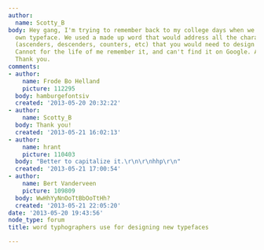 ```yaml
---
author:
  name: Scotty_B
body: Hey gang, I'm trying to remember back to my college days when we designed our
  own typeface. We used a made up word that would address all the characteristics
  (ascenders, descenders, counters, etc) that you would need to design a full alphabet.
  Cannot for the life of me remember it, and can't find it on Google. Anyone remember?
  Thank you.
comments:
- author:
    name: Frode Bo Helland
    picture: 112295
  body: hamburgefontsiv
  created: '2013-05-20 20:32:22'
- author:
    name: Scotty_B
  body: Thank you!
  created: '2013-05-21 16:02:13'
- author:
    name: hrant
    picture: 110403
  body: "Better to capitalize it.\r\n\r\nhhp\r\n"
  created: '2013-05-21 17:00:54'
- author:
    name: Bert Vanderveen
    picture: 109809
  body: WwHhYyNnOoTtBbOoTtHh?
  created: '2013-05-21 22:05:20'
date: '2013-05-20 19:43:56'
node_type: forum
title: word typhographers use for designing new typefaces

---
```

